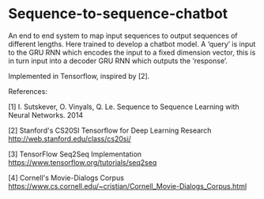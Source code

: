 # Sequence-to-sequence-chatbot

An end to end system to map input sequences to output sequences of different lengths. Here trained to develop a chatbot model. A ‘query’ is input to the GRU RNN which encodes the input to a fixed dimension vector, this is in turn input into a decoder GRU RNN which outputs the ‘response’.



Implemented in Tensorflow, inspired by [2].


References:

[1] I. Sutskever, O. Vinyals, Q. Le. Sequence to Sequence Learning with Neural Networks. 2014

[2] Stanford's CS20SI Tensorflow for Deep Learning Research http://web.stanford.edu/class/cs20si/

[3] TensorFlow Seq2Seq Implementation https://www.tensorflow.org/tutorials/seq2seq

[4] Cornell's Movie-Dialogs Corpus https://www.cs.cornell.edu/~cristian/Cornell_Movie-Dialogs_Corpus.html
